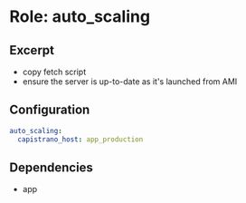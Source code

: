 Role: auto_scaling
==================

Excerpt
-------

- copy fetch script
- ensure the server is up-to-date as it's launched from AMI


Configuration
-------------

```yaml
auto_scaling:
  capistrano_host: app_production
```


Dependencies
------------

- app

